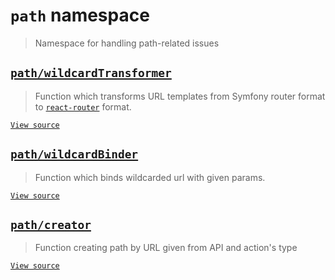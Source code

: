 # `path` namespace

> Namespace for handling path-related issues

## [`path/wildcardTransformer`](wildcardTransformer.md)

> Function which transforms URL templates from Symfony router format to
> [`react-router`](https://github.com/ReactTraining/react-router) format.

[`View source`](../../../src/path/wildcardTransformer.js)

## [`path/wildcardBinder`](wildcardBinder.md)

> Function which binds wildcarded url with given params.

[`View source`](../../../src/path/wildcardBinder.js)

## [`path/creator`](creator.md)

> Function creating path by URL given from API and action's type

[`View source`](../../../src/path/creator.js)
